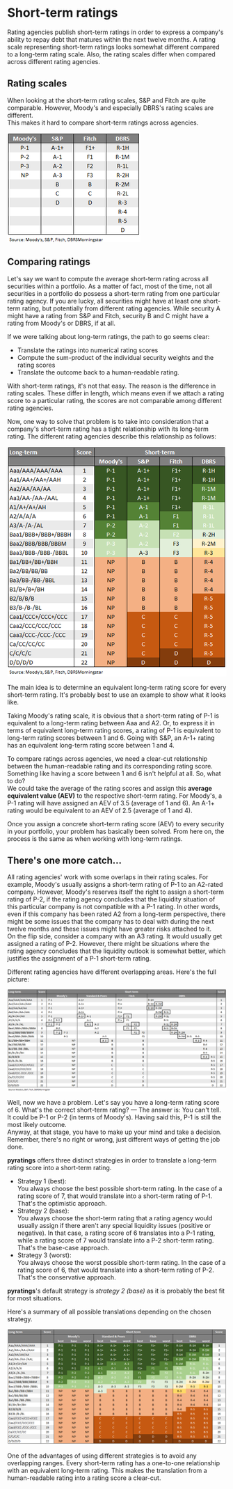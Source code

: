 # Short-term ratings
Rating agencies publish short-term ratings in order to express a company's ability 
to repay debt that matures within the next twelve months. A rating scale 
representing short-term ratings looks somewhat different compared to a long-term 
rating scale. Also, the rating scales differ when compared across different rating 
agencies.

## Rating scales
When looking at the short-term rating scales, S&P and Fitch are quite comparable. 
However, Moody's and especially DBRS's rating scales are different.<br>
This makes it hard to compare short-term ratings across agencies.

!["Short-term rating scales](./media/short_term_rating_scales.png "Short-term rating scales")

## Comparing ratings
Let's say we want to compute the average short-term rating across all securities 
within a portfolio. As a matter of fact, most of the time, not all securities in 
a portfolio do possess a short-term rating from one particular rating agency. If you 
are lucky, all securities might have at least one short-term rating, but potentially 
from different rating agencies. While security A might have a rating from S&P and 
Fitch, security B and C might have a rating from Moody's or DBRS, if at all.

If we were talking about long-term ratings, the path to go seems clear:

- Translate the ratings into numerical rating scores
- Compute the sum-product of the individual security weights and the rating scores
- Translate the outcome back to a human-readable rating.

With short-term ratings, it's not that easy. The reason is the difference in rating 
scales. These differ in length, which means even if we attach a rating score to a 
particular rating, the scores are not comparable among different rating agencies.

Now, one way to solve that problem is to take into consideration that a company's 
short-term rating has a tight relationship with its long-term rating. The different 
rating agencies describe this relationship as follows:

!["Relationship between short-term ratings and long-term ratings"](./media/relation_short_term_long_term.png "Relationship between short-term ratings and long-term ratings")

The main idea is to determine an equivalent long-term rating score 
for every short-term rating. It's probably best to use an example to show what it 
looks like.

Taking Moody's rating scale, it is obvious that a short-term rating of P-1 is 
equivalent to a long-term rating between Aaa and A2. Or, to express it in terms of 
equivalent long-term rating scores, a rating of P-1 is equivalent to long-term 
rating scores between 1 and 6. Going with S&P, an A-1+ rating has an equivalent 
long-term rating score between 1 and 4.

To compare ratings across agencies, we need a clear-cut relationship between the 
human-readable rating and its corresponding rating score. Something like having a 
score between 1 and 6 isn't helpful at all. So, what to do?<br>
We could take the average of the rating scores and assign this **average
equivalent value (AEV)** to the respective short-term rating. For Moody's, a P-1 rating
will have assigned an AEV of 3.5 (average of 1 and 6). An A-1+ rating would be
equivalent to an AEV of 2.5 (average of 1 and 4).

Once you assign a concrete short-term rating score (AEV) to every security in your 
portfolio, your problem has basically been solved. From here on, the process is the 
same as when working with long-term ratings.

## There's one more catch...
All rating agencies' work with some overlaps in their rating scales. For example, 
Moody's usually assigns a short-term rating of P-1 to an A2-rated company. However, 
Moody's reserves itself the right to assign a short-term rating of P-2, if the 
rating agency concludes that the liquidity situation of this particular company is not 
compatible with a P-1 rating. In other words, even if this company has been rated A2 
from a long-term perspective, there might be some issues that the company has to 
deal with during the next twelve months and these issues might have greater risks 
attached to it.  
On the flip side, consider a company with an A3 rating. It would usually get 
assigned a rating of P-2. However, there might be situations where the rating agency 
concludes that the liquidity outlook is somewhat better, which justifies the 
assignment of a P-1 short-term rating.

Different rating agencies have different overlapping areas. Here's the full picture:

!["Relationship between short-term ratings and long-term ratings with overlaps"](./media/relation_short_term_long_term_with_overlaps.png "Relationship between short-term ratings and long-term ratings with overlaps")

Well, now we have a problem. Let's say you have a long-term rating score of 6. 
What's the correct short-term rating? — The answer is: You can't tell. It could be 
P-1 or P-2 (in terms of Moody's). Having said this, P-1 is still the most likely 
outcome.<br>
Anyway, at that stage, you have to make up your mind and take a decision. Remember, 
there's no right or wrong, just different ways of getting the job done.

**pyratings** offers three distinct strategies in order to translate a long-term 
rating score into a short-term rating.

- Strategy 1 (best):<br>
  You always choose the best possible short-term rating. In the case of a rating 
  score of 7, that would translate into a short-term rating of P-1.<br>
  That's the optimistic approach.
- Strategy 2 (base):<br>
  You always choose the short-term rating that a rating agency would usually assign 
  if there aren't any special liquidity issues (positive or negative). In that case, 
  a rating score of 6 translates into a P-1 rating, while a rating score of 7 would 
  translate into a P-2 short-term rating.<br>
  That's the base-case approach.
- Strategy 3 (worst):<br>
  You always choose the worst possible short-term rating. In the case of a rating 
  score of 6, that would translate into a short-term rating of P-2.<br>
  That's the conservative approach.

**pyratings**'s default strategy is _strategy 2 (base)_ as it is probably the 
best fit for most situations.

Here's a summary of all possible translations depending on the chosen strategy.

!["Short-term ratings translation table"](./media/short_term_ratings_translation_table.png "Short-term ratings translation table")

One of the advantages of using different strategies is to avoid any overlapping 
ranges. Every short-term rating has a one-to-one relationship with an equivalent 
long-term rating. This makes the translation from a human-readable rating into a 
rating score a clear-cut.
